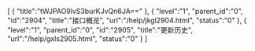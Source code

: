 [
	{
		"title":"tWJPAO9lvS3burKJvQn6JA=="
	},
	{
		"level":"1",
		"parent_id":"0",
		"id":"2904",
		"title":"接口概览",
		"url":"/help/jkgl2904.html",
		"status":"0"
	},
	{
		"level":"1",
		"parent_id":"0",
		"id":"2905",
		"title":"更新历史",
		"url":"/help/gxls2905.html",
		"status":"0"
	}
]